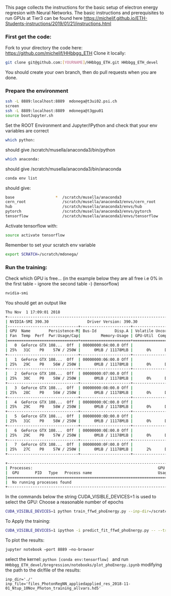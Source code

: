 This page collects the instructions for the basic setup of electron energy regresion with Neural Networks.
The basic instructions and prerequisites to run GPUs at Tier3 can be found here <https://michelif.github.io/ETH-Students-instructions/2019/01/21/instructions.html>

### First get the code:

Fork to your directory the code here: https://github.com/michelif/HHbbgg_ETH 
Clone it locally:

```bash
git clone git@github.com:[YOURNAME]/HHbbgg_ETH.git HHbbgg_ETH_devel 
```
You should create your own branch, then do pull requests when you are done. 


### Prepare the environment 

```bash
ssh -L 8889:localhost:8889  mdonega@t3ui02.psi.ch
screen 
ssh -L 8889:localhost:8889  mdonega@t3gpu01
source bootJupyter.sh
```

Set the ROOT Environment and Jupyter/IPython and check that your env variables are correct

```bash
which python:
```
should give /scratch/musella/anaconda3/bin/python

```bash
which anaconda:
```

should give /scratch/musella/anaconda3/bin/anaconda

```bash
conda env list
```
should give:

```bash
base                  *  /scratch/musella/anaconda3
cern_root                /scratch/musella/anaconda3/envs/cern_root
hub                      /scratch/musella/anaconda3/envs/hub
pytorch                  /scratch/musella/anaconda3/envs/pytorch
tensorflow               /scratch/musella/anaconda3/envs/tensorflow
```

Activate tensorflow with:

```bash
source activate tensorflow
```

Remember to set your scratch env variable

```bash
export SCRATCH=/scratch/mdonega/
```

### Run the training:

Check which GPU is free… (in the example below they are all free i.e 0% in the first table - ignore the second table -)
(tensorflow) 

```bash
nvidia-smi
```

You should get an output like 

```bash
Thu Nov  1 17:09:01 2018
+-----------------------------------------------------------------------------+
| NVIDIA-SMI 390.30                 Driver Version: 390.30                    |
|-------------------------------+----------------------+----------------------+
| GPU  Name        Persistence-M| Bus-Id        Disp.A | Volatile Uncorr. ECC |
| Fan  Temp  Perf  Pwr:Usage/Cap|         Memory-Usage | GPU-Util  Compute M. |
|===============================+======================+======================|
|   0  GeForce GTX 108...  Off  | 00000000:04:00.0 Off |                  N/A |
| 25%   31C    P0    57W / 250W |      0MiB / 11178MiB |      0%      Default |
+-------------------------------+----------------------+----------------------+
|   1  GeForce GTX 108...  Off  | 00000000:06:00.0 Off |                  N/A |
| 25%   29C    P0    56W / 250W |      0MiB / 11178MiB |      0%      Default |
+-------------------------------+----------------------+----------------------+
|   2  GeForce GTX 108...  Off  | 00000000:07:00.0 Off |                  N/A |
| 25%   30C    P0    58W / 250W |      0MiB / 11178MiB |      0%      Default |
+-------------------------------+----------------------+----------------------+
|   3  GeForce GTX 108...  Off  | 00000000:08:00.0 Off |                  N/A |
| 25%   28C    P0    56W / 250W |      0MiB / 11178MiB |      0%      Default |
+-------------------------------+----------------------+----------------------+
|   4  GeForce GTX 108...  Off  | 00000000:0C:00.0 Off |                  N/A |
| 25%   29C    P0    58W / 250W |      0MiB / 11178MiB |      0%      Default |
+-------------------------------+----------------------+----------------------+
|   5  GeForce GTX 108...  Off  | 00000000:0D:00.0 Off |                  N/A |
| 25%   31C    P0    58W / 250W |      0MiB / 11178MiB |      0%      Default |
+-------------------------------+----------------------+----------------------+
|   6  GeForce GTX 108...  Off  | 00000000:0E:00.0 Off |                  N/A |
| 25%   29C    P0    57W / 250W |      0MiB / 11178MiB |      0%      Default |
+-------------------------------+----------------------+----------------------+
|   7  GeForce GTX 108...  Off  | 00000000:0F:00.0 Off |                  N/A |
| 25%   27C    P0    57W / 250W |      0MiB / 11178MiB |      2%      Default |
+-------------------------------+----------------------+----------------------+

+-----------------------------------------------------------------------------+
| Processes:                                                       GPU Memory |
|  GPU       PID   Type   Process name                             Usage      |
|=============================================================================|
|  No running processes found                                                 |
+-----------------------------------------------------------------------------+
```

In the commands below the string CUDA_VISIBLE_DEVICES=1 is used to select the GPU:
Choose a reasonable number of epochs

```bash
CUDA_VISIBLE_DEVICES=1 python train_ffwd_phoEnergy.py --inp-dir=/scratch/mdonega/ntuples_NN --inp-file=Ntup_10Nov_Photon_training_allvars.hd5 --out-dir test --loss mse --epochs=1
```

To Apply the training:
```bash
CUDA_VISIBLE_DEVICES=1 ipython -i predict_fit_ffwd_phoEnergy.py -- --training mse --inp-dir=/scratch/mdonega/ntuples_NN/ --inp-file=Ntup_10Nov_Photon_training_allvars.hd5 --target-dir=./test --out-dir=./files_PhotonRegNN_applied
```

To plot the results:
```bash
jupyter notebook —port 8889 —no-browser
```

select the kernel: ```python [conda env:tensorflow] ```
and run ```HHbbgg_ETH_devel/bregression/notebooks/plot_phoEnergy.ipynb``` modifying the path to the dir/file of the results:

```
inp_dir='./'	
inp_file='files_PhotonRegNN_appliedapplied_res_2018-11-01_Ntup_10Nov_Photon_training_allvars.hd5'
```
